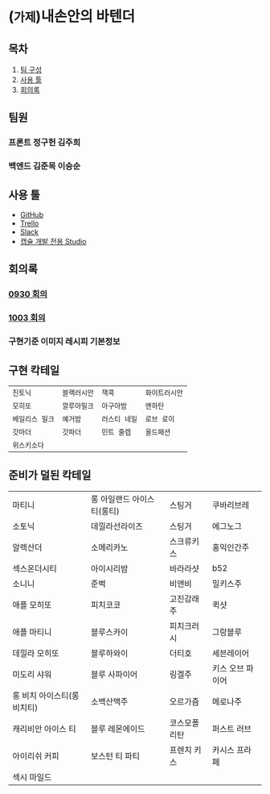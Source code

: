 # (`가제`)내손안의 바텐더

## 목차

1. [팀 구성](#팀원)
1. [사용 툴](#사용-툴)
1. [회의록](#회의록)

## 팀원

### 프론트 정구헌 김주희

### 백엔드 김준목 이승순

## 사용 툴

- [GitHub](https://github.com/TKvl6/myhand.Bartender)
- [Trello](https://trello.com/b/7OGe4zzt/%EC%B9%B5%ED%85%8C%EC%9D%BC)
- [Slack](https://www.slack.com)
- [캡슐 개발 전용 Studio](https://bixbydevelopers.com/)

## 회의록

### [0930 회의](/회의록/0930)

### [1003 회의](/회의록/1003)

### 구현기준 이미지 레시피  기본정보

## 구현 칵테일

|||||
|-|-|-|-|
|`진토닉`|`블랙러시안`|`잭콕`|`화이트러시안`|
|`모히또`|`깔루아밀크`|`아구아밤`|`맨하탄`|
|`베일리스 밀크`|`예거밤`|`러스티 네일`|`로브 로이`|
|`갓마더`|`갓파더`|`민트 줄렙`|`올드패션`|
|`위스키소다`||||

## 준비가 덜된 칵테일

|||||
|-|-|-|-|
|마티니|롱 아일랜드 아이스티(롱티)|스팅거|쿠바리브레|
|소토닉|데낄라선라이즈|스팅거|에그노그|
|알렉산더|소메리카노|스크류키스|홍익인간주|
|섹스온더시티|아이시리밤|바라라샷|b52|
|소니니|준벅|비앤비|밀키스주|
|애플 모히또|피치코코|고진감래주|퀵샷|
|애플 마티니|블루스카이|피치크러시|그랑블루|
|데낄라 모히또|블루하와이|더티호|세븐레이어|
|미도리 샤워|블루 사파이어|링겔주|키스 오브 파이어|
|롱 비치 아이스티(롱비치티)|소백산맥주|오르가즘|메로나주|
|캐리비안 아이스 티|블루 레몬에이드|코스모폴리탄|퍼스트 러브|
|아이리쉬 커피|보스턴 티 파티|프렌치 키스|카시스 프라페|
|섹시 마일드||||
